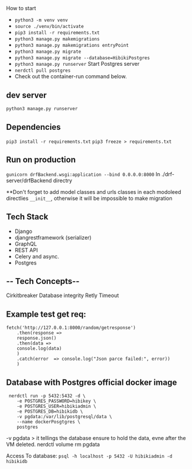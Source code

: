 ##
How to start
- `python3 -m venv venv`
- `source ./venv/bin/activate`
- `pip3 install -r requirements.txt`
- `python3 manage.py makemigrations`
- `python3 manage.py makemigrations entryPoint`
- `python3 manage.py migrate`
- `python3 manage.py migrate --database=HibikiPostgres`
- `python3 manage.py runserver`
Start Postgres server
- `nerdctl pull postgres`
- Check out the container-run command below.



## dev server
`python3 manage.py runserver`

## Dependencies
`pip3 install -r requirements.txt`
`pip3 freeze > requirements.txt`


## Run on production
`gunicorn drfBackend.wsgi:application --bind 0.0.0.0:8000`
In ./drf-server/drfBackend directry

**Don't forget to add model classes and urls classes in each modoleed directlies `__init__`, otherwise it will be impossible to make migration


## Tech Stack
* Django
* djangrestframework (serializer)
* GraphQL
* REST API
* Celery and async.
* Postgres

## -- Tech Concepts--
Cirkitbreaker
Database integrity
Retly
Timeout


## Example test get req:
```
fetch('http://127.0.0.1:8000/random/getresponse') 
    .then(response => 
    response.json()
    .then(data =>
    console.log(data)
    )
    .catch(error  => console.log("Json parce failed:", error))
    )
```

## Database with Postgres official docker image
```
 nerdctl run -p 5432:5432 -d \
    -e POSTGRES_PASSWORD=hibikey \
    -e POSTGRES_USER=hibikiadmin \
    -e POSTGRES_DB=hibikidb \
    -v pgdata:/var/lib/postgresql/data \
    --name dockerPosgtgres \
    postgres
```

-v pgdata > it tellings the database ensure to hold the data, evne after the VM deleted.
nerdctl volume rm pgdata

Access To database:
`psql -h localhost -p 5432 -U hibikiadmin -d hibikidb`